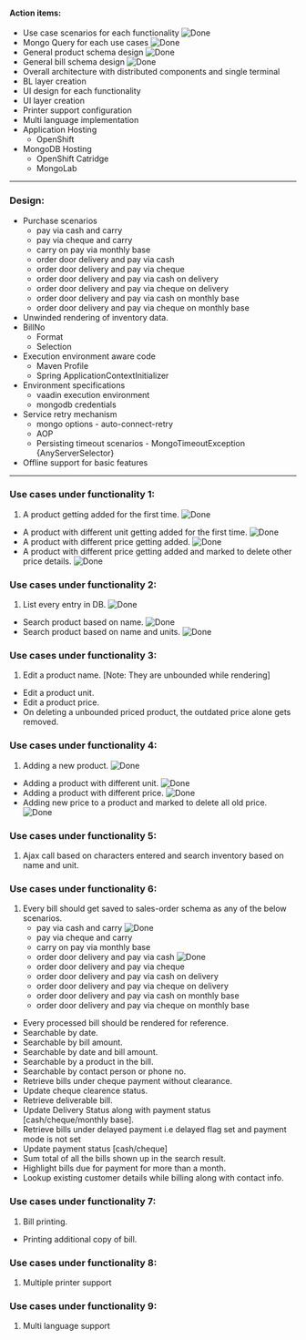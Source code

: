 [tick]: https://raw.github.com/retalemine/roadmap/master/images/tick-16x12.png "Done"

#### Action items:
* Use case scenarios for each functionality ![][tick]
* Mongo Query for each use cases ![][tick]
* General product schema design ![][tick]
* General bill schema design ![][tick]
* Overall architecture with distributed components and single terminal
* BL layer creation
* UI design for each functionality
* UI layer creation
* Printer support configuration
* Multi language implementation
* Application Hosting
     * OpenShift
* MongoDB Hosting
     * OpenShift Catridge
     * MongoLab

---
### Design:
* Purchase scenarios
     * pay via cash and carry
     * pay via cheque and carry
     * carry on pay via monthly base
     * order door delivery and pay via cash
     * order door delivery and pay via cheque
     * order door delivery and pay via cash on delivery
     * order door delivery and pay via cheque on delivery
     * order door delivery and pay via cash on monthly base
     * order door delivery and pay via cheque on monthly base
* Unwinded rendering of inventory data.
* BillNo
     * Format
     * Selection
* Execution environment aware code
     * Maven Profile
     * Spring ApplicationContextInitializer
* Environment specifications
     * vaadin execution environment
     * mongodb credentials
* Service retry mechanism
     * mongo options - auto-connect-retry
     * AOP
     * Persisting timeout scenarios - MongoTimeoutException {AnyServerSelector}
* Offline support for basic features

---
### Use cases under functionality 1:
1. A product getting added for the first time. ![][tick]
* A product with different unit getting added for the first time. ![][tick]
* A product with different price getting added. ![][tick]
* A product with different price getting added and marked to delete other price details. ![][tick]

### Use cases under functionality 2:
1. List every entry in DB. ![][tick]
* Search product based on name. ![][tick]
* Search product based on name and units. ![][tick]

### Use cases under functionality 3:
1. Edit a product name. [Note: They are unbounded while rendering]
* Edit a product unit.
* Edit a product price.
* On deleting a unbounded priced product, the outdated price alone gets removed.

### Use cases under functionality 4:
1. Adding a new product. ![][tick]
* Adding a product with different unit. ![][tick]
* Adding a product with different price. ![][tick]
* Adding new price to a product and marked to delete all old price. ![][tick]

### Use cases under functionality 5:
1. Ajax call based on characters entered and search inventory based on name and unit.

### Use cases under functionality 6:
1. Every bill should get saved to sales-order schema as any of the below scenarios.
     * pay via cash and carry ![][tick]
     * pay via cheque and carry
     * carry on pay via monthly base
     * order door delivery and pay via cash ![][tick]
     * order door delivery and pay via cheque
     * order door delivery and pay via cash on delivery
     * order door delivery and pay via cheque on delivery
     * order door delivery and pay via cash on monthly base
     * order door delivery and pay via cheque on monthly base
* Every processed bill should be rendered for reference.
* Searchable by date.
* Searchable by bill amount.
* Searchable by date and bill amount.
* Searchable by a product in the bill.
* Searchable by contact person or phone no.
* Retrieve bills under cheque payment without clearance.
* Update cheque clearence status.
* Retrieve deliverable bill.
* Update Delivery Status along with payment status [cash/cheque/monthly base].
* Retrieve bills under delayed payment i.e delayed flag set and payment mode is not set
* Update payment status [cash/cheque]
* Sum total of all the bills shown up in the search result.
* Highlight bills due for payment for more than a month.
* Lookup existing customer details while billing along with contact info.

### Use cases under functionality 7:
1. Bill printing.
* Printing additional copy of bill.

### Use cases under functionality 8:
1. Multiple printer support

### Use cases under functionality 9:
1. Multi language support
